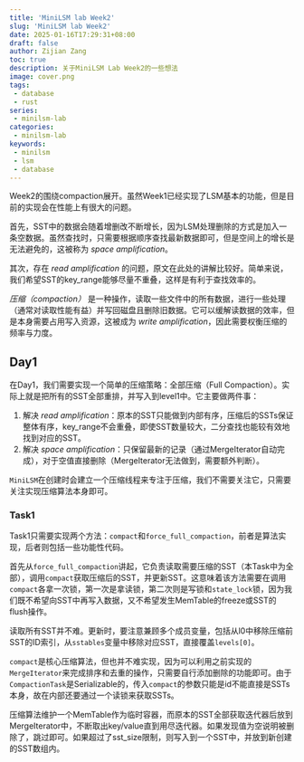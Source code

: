 ```yaml
---
title: 'MiniLSM lab Week2'
slug: 'MiniLSM lab Week2'
date: 2025-01-16T17:29:31+08:00
draft: false
author: Zijian Zang
toc: true
description: 关于MiniLSM Lab Week2的一些想法
image: cover.png
tags: 
 - database
 - rust
series:
 - minilsm-lab
categories:
 - minilsm-lab
keywords:
 - minilsm
 - lsm
 - database
---
```


Week2的围绕compaction展开。虽然Week1已经实现了LSM基本的功能，但是目前的实现会在性能上有很大的问题。

首先，SST中的数据会随着增删改不断增长，因为LSM处理删除的方式是加入一条空数据。虽然查找时，只需要根据顺序查找最新数据即可，但是空间上的增长是无法避免的，这被称为 *space amplification*。

其次，存在 *read amplification* 的问题，原文在此处的讲解比较好。简单来说，我们希望SST的key_range能够尽量不重叠，这样是有利于查找效率的。

*压缩（compaction）* 是一种操作，读取一些文件中的所有数据，进行一些处理（通常对读取性能有益）并写回磁盘且删除旧数据。它可以缓解读数据的效率，但是本身需要占用写入资源，这被成为 *write amplification*，因此需要权衡压缩的频率与力度。

## Day1

在Day1，我们需要实现一个简单的压缩策略：全部压缩（Full Compaction）。实际上就是把所有的SST全部重排，并写入到level1中。它主要做两件事：

1. 解决 *read amplification*：原本的SST只能做到内部有序，压缩后的SSTs保证整体有序，key_range不会重叠，即使SST数量较大，二分查找也能较有效地找到对应的SST。
2. 解决 *space amplification*：只保留最新的记录（通过MergeIterator自动完成），对于空值直接删除（MergeIterator无法做到，需要额外判断）。

`MiniLSM`在创建时会建立一个压缩线程来专注于压缩，我们不需要关注它，只需要关注实现压缩算法本身即可。

### Task1

Task1只需要实现两个方法：`compact`和`force_full_compaction`，前者是算法实现，后者则包括一些功能性代码。

首先从`force_full_compaction`讲起，它负责读取需要压缩的SST（本Task中为全部），调用`compact`获取压缩后的SST，并更新SST。这意味着该方法需要在调用`compact`各拿一次锁，第一次是拿读锁，第二次则是写锁和`state_lock`锁，因为我们既不希望向SST中再写入数据，又不希望发生MemTable的freeze或SST的flush操作。

读取所有SST并不难。更新时，要注意兼顾多个成员变量，包括从l0中移除压缩前SST的ID索引，从`sstables`变量中移除对应SST，直接覆盖`levels[0]`。

`compact`是核心压缩算法，但也并不难实现，因为可以利用之前实现的`MergeIterator`来完成排序和去重的操作，只需要自行添加删除的功能即可。由于`CompactionTask`是Serializable的，传入`compact`的参数只能是id不能直接是SSTs本身，故在内部还要通过一个读锁来获取SSTs。

压缩算法维护一个MemTable作为临时容器，而原本的SST全部获取迭代器后放到MergeIterator中，不断取出key/value直到用尽迭代器。如果发现值为空说明被删除了，跳过即可。如果超过了sst_size限制，则写入到一个SST中，并放到新创建的SST数组内。
